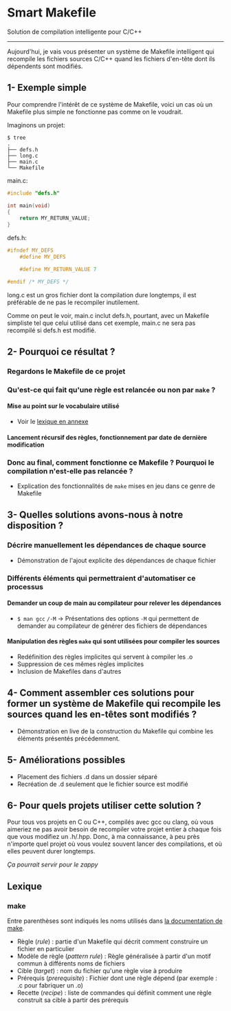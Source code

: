 # Smart Makefile

Solution de compilation intelligente pour C/C++

---

Aujourd'hui, je vais vous présenter un système de Makefile intelligent qui recompile les fichiers sources C/C++ quand les fichiers d'en-tête dont ils dépendents sont modifiés.

## 1- Exemple simple

Pour comprendre l'intérêt de ce système de Makefile, voici un cas où un Makefile plus simple ne fonctionne pas comme on le voudrait.

Imaginons un projet:
```log
$ tree
.
├── defs.h
├── long.c
├── main.c
└── Makefile
```

main.c:
```c
#include "defs.h"

int main(void)
{
    return MY_RETURN_VALUE;
}
```

defs.h:
```c
#ifndef MY_DEFS
    #define MY_DEFS

    #define MY_RETURN_VALUE 7

#endif /* MY_DEFS */
```

long.c est un gros fichier dont la compilation dure longtemps, il est préférable de ne pas le recompiler inutilement.

Comme on peut le voir, main.c inclut defs.h, pourtant, avec un Makefile simpliste tel que celui utilisé dans cet exemple, main.c ne sera pas recompilé si defs.h est modifié.

## 2- Pourquoi ce résultat ?

### Regardons le Makefile de ce projet

### Qu'est-ce qui fait qu'une règle est relancée ou non par `make` ?

#### Mise au point sur le vocabulaire utilisé

- Voir le [lexique en annexe](#make)

#### Lancement récursif des règles, fonctionnement par date de dernière modification

### Donc au final, comment fonctionne ce Makefile ? Pourquoi le compilation n'est-elle pas relancée ?

- Explication des fonctionnalités de `make` mises en jeu dans ce genre de Makefile

## 3- Quelles solutions avons-nous à notre disposition ?

### Décrire manuellement les dépendances de chaque source

- Démonstration de l'ajout explicite des dépendances de chaque fichier

### Différents éléments qui permettraient d'automatiser ce processus

#### Demander un coup de main au compilateur pour relever les dépendances

- `$ man gcc` `/-M` -> Présentations des options `-M` qui permettent de demander au compilateur de générer des fichiers de dépendances

#### Manipulation des règles `make` qui sont utilisées pour compiler les sources

- Redéfinition des règles implicites qui servent à compiler les .o
- Suppression de ces mêmes règles implicites
- Inclusion de Makefiles dans d'autres

## 4- Comment assembler ces solutions pour former un système de Makefile qui recompile les sources quand les en-têtes sont modifiés ?

- Démonstration en live de la construction du Makefile qui combine les éléments présentés précédemment.

## 5- Améliorations possibles

- Placement des fichiers .d dans un dossier séparé
- Recréation de .d seulement que le fichier source est modifié

## 6- Pour quels projets utiliser cette solution ?

Pour tous vos projets en C ou C++, compilés avec gcc ou clang, où vous aimeriez ne pas avoir besoin de recompiler votre projet entier à chaque fois que vous modifiez un .h/.hpp.
Donc, à ma connaissance, à peu près n'importe quel projet où vous voulez souvent lancer des compilations, et où elles peuvent durer longtemps.

*Ça pourrait servir pour le zappy*

## Lexique

### make

Entre parenthèses sont indiqués les noms utilisés dans [la documentation de make](https://www.gnu.org/software/make/manual/make.html).

- Règle (*rule*) : partie d'un Makefile qui décrit comment construire un fichier en particulier
- Modèle de règle (*pattern rule*) : Règle généralisée à partir d'un motif commun à différents noms de fichiers
- Cible (*target*) : nom du fichier qu'une règle vise à produire
- Prérequis (*prerequisite*) : Fichier dont une règle dépend (par exemple : .c pour fabriquer un .o)
- Recette (*recipe*) : liste de commandes qui définit comment une règle construit sa cible à partir des prérequis
